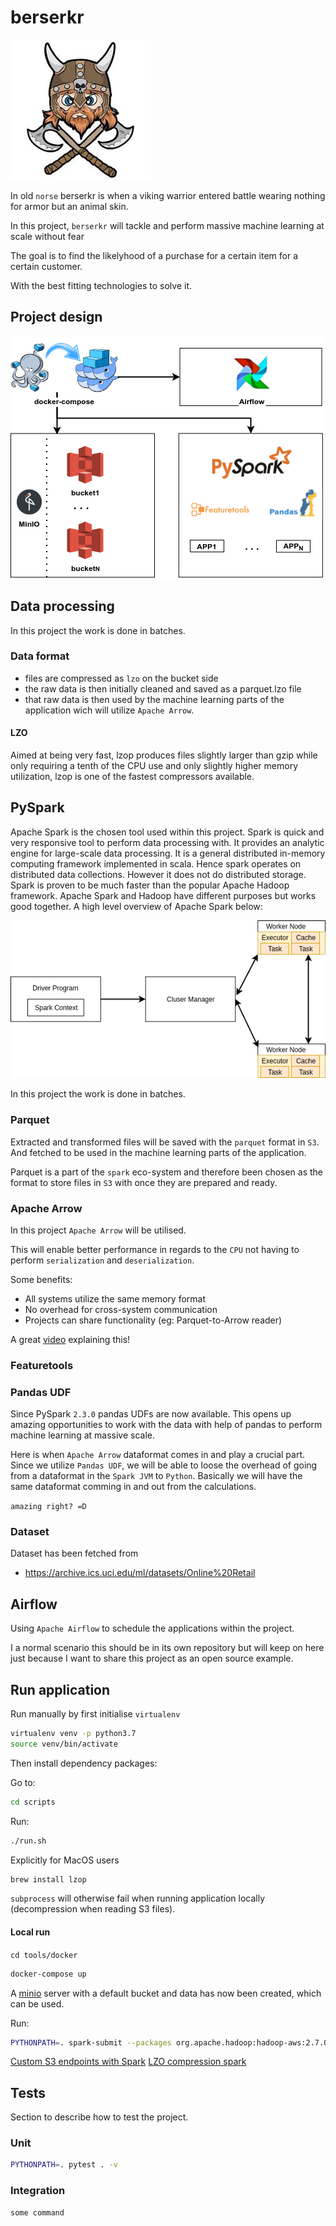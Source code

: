 # berserkr

![Screenshot](/docs/img/berserkr.jpeg)

In old `norse` berserkr is when a viking warrior entered battle wearing nothing for armor but an animal skin.

In this project, `berserkr` will tackle and perform massive machine learning at scale without fear

The goal is to find the likelyhood of a purchase for a certain item for a certain customer.

With the best fitting technologies to solve it.

## Project design

![Screenshot](/docs/img/project-design.png)

## Data processing

In this project the work is done in batches.

### Data format

- files are compressed as `lzo` on the bucket side
- the raw data is then initially cleaned and saved as a parquet.lzo file
- that raw data is then used by the machine learning parts of the application wich will utilize `Apache Arrow`.

#### LZO

Aimed at being very fast, lzop produces files slightly larger than gzip while only requiring a tenth of the CPU use and 
only slightly higher memory utilization, lzop is one of the fastest compressors available.

## PySpark

Apache Spark is the chosen tool used within this project. Spark is quick and very responsive tool to perform data processing with. It provides an analytic engine for large-scale data processing. It is a general distributed in-memory computing framework implemented in scala. Hence spark operates on distributed data collections. However it does not do distributed storage. Spark is proven to be much faster than the popular Apache Hadoop framework. Apache Spark and Hadoop have different purposes but works good together. A high level overview of Apache Spark below:

![Screenshot](/docs/img/spark.png)

In this project the work is done in batches.

### Parquet

Extracted and transformed files will be saved with the `parquet` format in `S3`. And fetched to be used in the 
machine learning parts of the application.

Parquet is a part of the `spark` eco-system and therefore been chosen as the format to store files in `S3` with once
they are prepared and ready.

### Apache Arrow

In this project `Apache Arrow` will be utilised.

This will enable better performance in regards to the `CPU` not having to perform `serialization` and `deserialization`.

Some benefits:

* All systems utilize the same memory format
* No overhead for cross-system communication
* Projects can share functionality (eg: Parquet-to-Arrow reader)

A great [video](https://www.youtube.com/watch?v=dPb2ZXnt2_U) explaining this!

### Featuretools

### Pandas UDF

Since PySpark `2.3.0` pandas UDFs are now available. This opens up amazing opportunities to work with the data with help of pandas to perform machine learning at massive scale.

Here is when `Apache Arrow` dataformat comes in and play a crucial part. Since we utilize `Pandas UDF`, we will be able to loose the overhead of going from a dataformat in the `Spark JVM` to `Python`. Basically we will have the same dataformat comming in and out from the calculations.

`amazing right? =D`

### Dataset

Dataset has been fetched from 

* https://archive.ics.uci.edu/ml/datasets/Online%20Retail

## Airflow

Using `Apache Airflow` to schedule the applications within the project.

I a normal scenario this should be in its own repository but will keep on here just because I want to share this project as an open source example.

## Run application

Run manually by first initialise `virtualenv`  

```bash
virtualenv venv -p python3.7
source venv/bin/activate
```

Then install dependency packages:

Go to:
```bash
cd scripts
```
Run:
```bash
./run.sh
```

Explicitly for MacOS users

```bash
brew install lzop
```

`subprocess` will otherwise fail when running application locally (decompression when reading S3 files).

#### Local run

`cd tools/docker`

```bash
docker-compose up
```

A [minio](http://127.0.0.1:9000/minio/rawdata/) server with a default bucket and data has now been created, which can be used.

Run:
```bash
PYTHONPATH=. spark-submit --packages org.apache.hadoop:hadoop-aws:2.7.0 src/main.py 
```

[Custom S3 endpoints with Spark](https://gist.github.com/tobilg/e03dbc474ba976b9f235)
[LZO compression spark]((https://github.com/twitter/hadoop-lzo))

## Tests

Section to describe how to test the project.

### Unit

```bash
PYTHONPATH=. pytest . -v
```

### Integration

```bash
some command
```